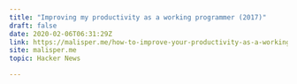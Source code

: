 ```yaml
---
title: "Improving my productivity as a working programmer (2017)"
draft: false
date: 2020-02-06T06:31:29Z
link: https://malisper.me/how-to-improve-your-productivity-as-a-working-programmer/?utm_medium=RSS&utm_source=hune
site: malisper.me
topic: Hacker News  

---
```

